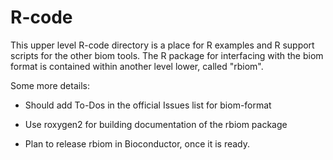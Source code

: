 # R-code

This upper level R-code directory is a place for R examples and R support scripts for the other biom tools. The R package for interfacing with the biom format is contained within another level lower, called "rbiom".

Some more details:

 * Should add To-Dos in the official Issues list for biom-format

 * Use roxygen2 for building documentation of the rbiom package

 * Plan to release rbiom in Bioconductor, once it is ready.

